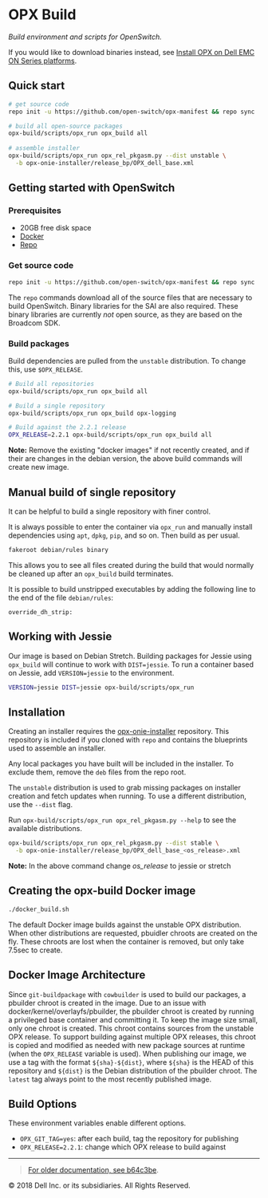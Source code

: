 # OPX Build

*Build environment and scripts for OpenSwitch.*

If you would like to download binaries instead, see
[Install OPX on Dell EMC ON Series platforms][install-docs].

## Quick start

```bash
# get source code
repo init -u https://github.com/open-switch/opx-manifest && repo sync

# build all open-source packages
opx-build/scripts/opx_run opx_build all
 
# assemble installer
opx-build/scripts/opx_run opx_rel_pkgasm.py --dist unstable \
  -b opx-onie-installer/release_bp/OPX_dell_base.xml
```

## Getting started with OpenSwitch

### Prerequisites

- 20GB free disk space
- [Docker](https://docs.docker.com/engine/installation/linux/docker-ce/ubuntu/)
- [Repo](https://source.android.com/source/downloading)

### Get source code

```bash
repo init -u https://github.com/open-switch/opx-manifest && repo sync
```

The `repo` commands download all of the source files that are necessary to
build OpenSwitch. Binary libraries for the SAI are also required.
These binary libraries are currently *not* open source, as they are based on
the Broadcom SDK.

### Build packages

Build dependencies are pulled from the `unstable` distribution. To
change this, use `$OPX_RELEASE`.

```bash
# Build all repositories
opx-build/scripts/opx_run opx_build all

# Build a single repository
opx-build/scripts/opx_run opx_build opx-logging

# Build against the 2.2.1 release
OPX_RELEASE=2.2.1 opx-build/scripts/opx_run opx_build all
```
**Note:** Remove the existing "docker images" if not recently created, and if their are changes in the debian version, the above build commands will create new image.

## Manual build of single repository

It can be helpful to build a single repository with finer control.

It is always possible to enter the container via `opx_run` and manually install
dependencies using `apt`, `dpkg`, `pip`, and so on. Then build as per usual.

```bash
fakeroot debian/rules binary
```

This allows you to see all files created during the build that
would normally be cleaned up after an `opx_build` build terminates.

It is possible to build unstripped executables by adding the following line to
the end of the file `debian/rules`:

```
override_dh_strip:
```

## Working with Jessie

Our image is based on Debian Stretch. Building packages for Jessie using `opx_build` will continue to work with `DIST=jessie`. To run a container based on Jessie, add `VERSION=jessie` to the environment.

```bash
VERSION=jessie DIST=jessie opx-build/scripts/opx_run
```

## Installation

Creating an installer requires the
[opx-onie-installer](http://git.openswitch.net/cgit/opx/opx-onie-installer/)
repository. This repository is included if you cloned with `repo` and contains
the blueprints used to assemble an installer.

Any local packages you have built will be included in the installer. To exclude
them, remove the `deb` files from the repo root.

The `unstable` distribution is used to grab missing packages on
installer creation and fetch updates when running. To use a different
distribution, use the `--dist` flag.

Run `opx-build/scripts/opx_run opx_rel_pkgasm.py --help` to see the available
distributions.

```bash
opx-build/scripts/opx_run opx_rel_pkgasm.py --dist stable \
  -b opx-onie-installer/release_bp/OPX_dell_base_<os_release>.xml
```
**Note:** In the above command change *os_release* to jessie or stretch

## Creating the opx-build Docker image

```bash
./docker_build.sh
```

The default Docker image builds against the unstable OPX distribution. When
other distributions are requested, pbuidler chroots are created on the fly.
These chroots are lost when the container is removed, but only take 7.5sec to
create.

## Docker Image Architecture

Since `git-buildpackage` with `cowbuilder` is used to build our packages, a
pbuilder chroot is created in the image. Due to an issue with
docker/kernel/overlayfs/pbuilder, the pbuilder chroot is created by running a
privileged base container and committing it. To keep the image size small, only
one chroot is created. This chroot contains sources from the unstable OPX
release. To support building against multiple OPX releases, this chroot is
copied and modified as needed with new package sources at runtime (when the
`OPX_RELEASE` variable is used). When publishing our image, we use a tag with
the format `${sha}-${dist}`, where `${sha}` is the HEAD of this repository and
`${dist}` is the Debian distribution of the pbuilder chroot. The `latest` tag
always point to the most recently published image.

## Build Options

These environment variables enable different options.

* `OPX_GIT_TAG=yes`: after each build, tag the repository for publishing
* `OPX_RELEASE=2.2.1`: change which OPX release to build against

---

> [For older documentation, see b64c3be](https://github.com/open-switch/opx-build/blob/b64c3bedf6db0d5c5ed9fbe0e3ddcb5f4da3f525/README.md).

© 2018 Dell Inc. or its subsidiaries. All Rights Reserved.

[install-docs]: https://github.com/open-switch/opx-docs/wiki/Install-OPX-on-Dell-EMC-ON-series-platforms
